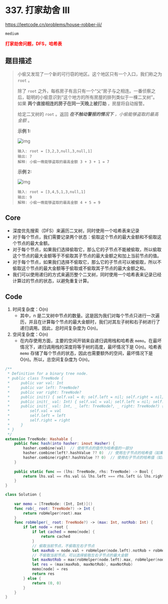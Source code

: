 # 337. 打家劫舍 III

https://leetcode.cn/problems/house-robber-iii/

`medium`

**<font color=red>打家劫舍问题，DFS，哈希表</font>**

## 题目描述

> 小偷又发现了一个新的可行窃的地区。这个地区只有一个入口，我们称之为 `root` 。
>
> 除了 `root` 之外，每栋房子有且只有一个“父“房子与之相连。一番侦察之后，聪明的小偷意识到“这个地方的所有房屋的排列类似于一棵二叉树”。 如果 **两个直接相连的房子在同一天晚上被打劫** ，房屋将自动报警。
>
> 给定二叉树的 `root` 。返回 ***在不触动警报的情况下** ，小偷能够盗取的最高金额* 。
>
>  
>
> **示例 1:**
>
> ![img](https://assets.leetcode.com/uploads/2021/03/10/rob1-tree.jpg)
>
> ```
> 输入: root = [3,2,3,null,3,null,1]
> 输出: 7 
> 解释: 小偷一晚能够盗取的最高金额 3 + 3 + 1 = 7
> ```
>
> **示例 2:**
>
> ![img](https://assets.leetcode.com/uploads/2021/03/10/rob2-tree.jpg)
>
> ```
> 输入: root = [3,4,5,1,3,null,1]
> 输出: 9
> 解释: 小偷一晚能够盗取的最高金额 4 + 5 = 9
> ```



## Core

- 深度优先搜索（DFS）来遍历二叉树，同时使用一个哈希表来记录
- 对于每个节点，我们需要记录两个状态：偷取这个节点的最大金额和不偷取这个节点的最大金额。
- 对于每个节点，如果我们选择偷取它，那么它的子节点不能被偷取，所以偷取这个节点的最大金额等于不偷取其子节点的最大金额之和加上当前节点的值。
- 对于每个节点，如果我们选择不偷取它，那么它的子节点可以被偷取，所以不偷取这个节点的最大金额等于偷取或不偷取其子节点的最大金额之和。
- 我们可以使用递归的方式来遍历整个二叉树，同时使用一个哈希表来记录已经计算过的节点的状态，以避免重复计算。

## Code

1. 时间复杂度：O(n)
   - 其中，n 是二叉树中节点的数量。这是因为我们对每个节点只进行一次遍历，并且在计算每个节点的最大金额时，我们对其左子树和右子树进行了递归调用。因此，总时间复杂度为 O(n)。
2. 空间复杂度：O(n)
   - 在内存使用方面，主要的空间开销来自递归调用栈和哈希表 `memo`。在最坏情况下，递归调用栈的深度将等于树的高度，最坏情况下是 O(n)。哈希表 `memo` 存储了每个节点的状态，因此也需要额外的空间，最坏情况下是 O(n)。所以，总空间复杂度为 O(n)。

```swift
/**
 * Definition for a binary tree node.
 * public class TreeNode {
 *     public var val: Int
 *     public var left: TreeNode?
 *     public var right: TreeNode?
 *     public init() { self.val = 0; self.left = nil; self.right = nil; }
 *     public init(_ val: Int) { self.val = val; self.left = nil; self.right = nil; }
 *     public init(_ val: Int, _ left: TreeNode?, _ right: TreeNode?) {
 *         self.val = val
 *         self.left = left
 *         self.right = right
 *     }
 * }
 */
extension TreeNode: Hashable {
    public func hash(into hasher: inout Hasher) {
        hasher.combine(val)  // 使用节点的值作为哈希值的一部分
        hasher.combine(left?.hashValue ?? 0)  // 使用左子节点的哈希值（如果存在）作为哈希值的一部分
        hasher.combine(right?.hashValue ?? 0)  // 使用右子节点的哈希值（如果存在）作为哈希值的一部分
    }
    
    public static func == (lhs: TreeNode, rhs: TreeNode) -> Bool {
        return lhs.val == rhs.val && lhs.left === rhs.left && lhs.right === rhs.right
    }
}

class Solution {
    
    var memo = [TreeNode: (Int, Int)]()
    func rob(_ root: TreeNode?) -> Int {
        return robHelper(root).max
    }
    func robHelper(_ root: TreeNode?) -> (max: Int, notRob: Int) {
        if let node = root {
            if let cached = memo[node] {
                return cached
            }
            // 偷取当前节点，不偷取左右子节点
            let maxRob = node.val + robHelper(node.left).notRob + robHelper(node.right).notRob
            // 不偷取当前节点，可以选择偷取左右子节点的最大金额
            let maxNotRob = max(robHelper(node.left).max, robHelper(node.left).notRob) + max(robHelper(node.right).max, robHelper(node.right).notRob)
            let res = (max(maxRob, maxNotRob), maxNotRob)
            memo[node] = res
            return res 
        } else {
            return (0, 0)
        }
    }
}
```

